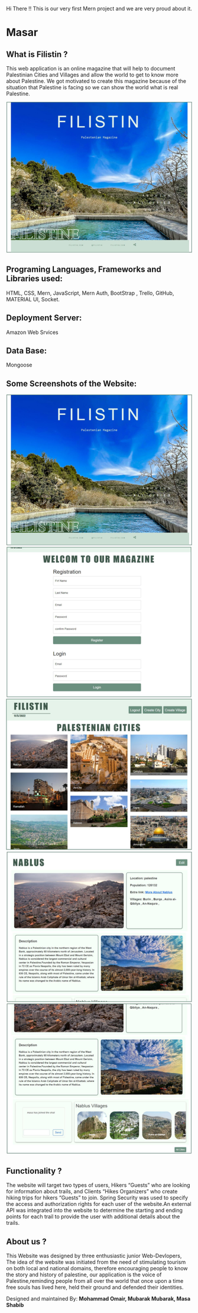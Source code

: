 Hi There !! 
This is our very first Mern project and we are very proud about it.

# Masar
## What is Filistin ?
This web application is an online 
magazine that will help to document Palestinian Cities and Villages and allow the world 
to get to know more about Palestine. We got motivated to create this magazine because of the situation that
Palestine is facing so we can show the world what is real Palestine. 

![masar_logo](readme_img/01.JPG)

## Programing Languages, Frameworks and Libraries used:
HTML, CSS, Mern, JavaScript, Mern Auth, BootStrap , Trello, GitHub, MATERIAL UI, Socket. 

## Deployment Server:
Amazon Web Srvices

## Data Base:
Mongoose

## Some Screenshots of the Website: 
![screen_one](readme_img/01.JPG)
![screen_Two](readme_img/02.JPG)
![screen_Four](readme_img/04.JPG)
![screen_Five](readme_img/05.JPG)
![screen_Six](readme_img/06.JPG)


## Functionality ?
The website will target two types of users, Hikers “Guests” who are looking for information about trails, and Clients “Hikes Organizers” who create hiking trips for hikers “Guests” to join. Spring  Security was used to specify the access and authorization rights for each user of the website.An external API was integrated into the website to determine the starting and ending points for each trail to provide the user with additional details about the trails.


## About us ? 
This Website was designed by three enthusiastic junior Web-Devlopers, The idea of the website was initiated from the need of stimulating tourism on both local and national domains, therefore encouraging people to know the story and history of palestine, our application is the voice of Palestine,reminding people from all over the world that once upon a time free souls has lived here, held their ground and defended their identities.

Designed and maintained By: __Mohammad Omair,  Mubarak Mubarak,  Masa Shabib__
